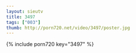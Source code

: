 ```yaml
--- 
layout: sieutv
title: 3497
tags: ["003"]
thumb: http://porn720.net/video/3497/poster.jpg
---
```

{% include porn720 key="3497" %} 
